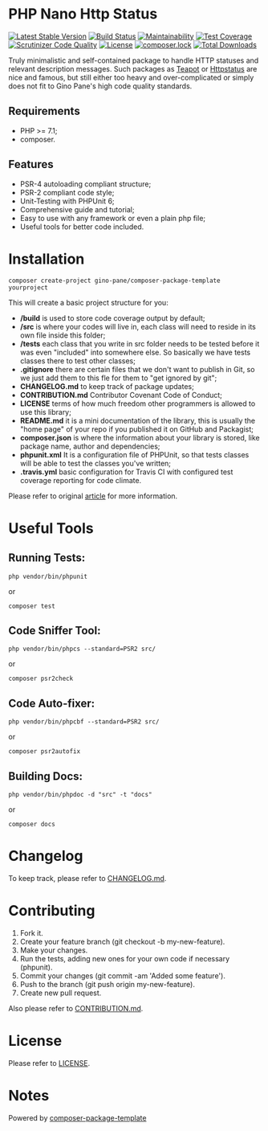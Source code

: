 PHP Nano Http Status
============

[![Latest Stable Version](https://poser.pugx.org/gino-pane/nano-http-status/v/stable)](https://packagist.org/packages/gino-pane/nano-http-status)
[![Build Status](https://travis-ci.org/GinoPane/php-nano-rest.svg?branch=master)](https://travis-ci.org/GinoPane/php-nano-rest)
[![Maintainability](https://img.shields.io/codeclimate/maintainability/GinoPane/php-nano-http-status.svg)](https://codeclimate.com/github/GinoPane/php-nano-http-status/maintainability)
[![Test Coverage](https://img.shields.io/codeclimate/coverage/github/GinoPane/php-nano-http-status.svg)](https://codeclimate.com/github/GinoPane/php-nano-http-status/test_coverage)
[![Scrutinizer Code Quality](https://scrutinizer-ci.com/g/GinoPane/php-nano-http-status/?branch=master)](https://scrutinizer-ci.com/g/GinoPane/php-nano-http-status/?branch=master)
[![License](https://poser.pugx.org/gino-pane/nano-http-status/license)](https://packagist.org/packages/gino-pane/nano-http-status)
[![composer.lock](https://poser.pugx.org/gino-pane/nano-http-status/composerlock)](https://packagist.org/packages/gino-pane/nano-http-status)
[![Total Downloads](https://poser.pugx.org/gino-pane/nano-http-status/downloads)](https://packagist.org/packages/gino-pane/nano-http-status)

Truly minimalistic and self-contained package to handle HTTP statuses and relevant description messages. Such packages as 
[Teapot](https://github.com/shrikeh/teapot) or [Httpstatus](https://github.com/lukasoppermann/http-status) are nice and famous, but still
either too heavy and over-complicated or simply does not fit to Gino Pane's high code quality standards.

Requirements
------------

* PHP >= 7.1;
* composer.

Features
--------

* PSR-4 autoloading compliant structure;
* PSR-2 compliant code style;
* Unit-Testing with PHPUnit 6;
* Comprehensive guide and tutorial;
* Easy to use with any framework or even a plain php file;
* Useful tools for better code included.

Installation
============

    composer create-project gino-pane/composer-package-template yourproject
    
This will create a basic project structure for you:

* **/build** is used to store code coverage output by default;
* **/src** is where your codes will live in, each class will need to reside in its own file inside this folder;
* **/tests** each class that you write in src folder needs to be tested before it was even "included" into somewhere else. So basically we have tests classes there to test other classes;
* **.gitignore** there are certain files that we don't want to publish in Git, so we just add them to this fle for them to "get ignored by git";
* **CHANGELOG.md** to keep track of package updates;
* **CONTRIBUTION.md** Contributor Covenant Code of Conduct;
* **LICENSE** terms of how much freedom other programmers is allowed to use this library;
* **README.md** it is a mini documentation of the library, this is usually the "home page" of your repo if you published it on GitHub and Packagist;
* **composer.json** is where the information about your library is stored, like package name, author and dependencies;
* **phpunit.xml** It is a configuration file of PHPUnit, so that tests classes will be able to test the classes you've written;
* **.travis.yml** basic configuration for Travis CI with configured test coverage reporting for code climate.

Please refer to original [article](http://www.darwinbiler.com/creating-composer-package-library/) for more information.

Useful Tools
============

Running Tests:
--------

    php vendor/bin/phpunit
 
 or 
 
    composer test

Code Sniffer Tool:
------------------

    php vendor/bin/phpcs --standard=PSR2 src/
 
 or
 
    composer psr2check

Code Auto-fixer:
----------------

    php vendor/bin/phpcbf --standard=PSR2 src/ 
    
 or
 
    composer psr2autofix
 
 
Building Docs:
--------

    php vendor/bin/phpdoc -d "src" -t "docs"
 
 or 
 
    composer docs

Changelog
=========

To keep track, please refer to [CHANGELOG.md](https://github.com/GinoPane/composer-package-template/blob/master/CHANGELOG.md).

Contributing
============

1. Fork it.
2. Create your feature branch (git checkout -b my-new-feature).
3. Make your changes.
4. Run the tests, adding new ones for your own code if necessary (phpunit).
5. Commit your changes (git commit -am 'Added some feature').
6. Push to the branch (git push origin my-new-feature).
7. Create new pull request.

Also please refer to [CONTRIBUTION.md](https://github.com/GinoPane/composer-package-template/blob/master/CONTRIBUTION.md).

License
=======

Please refer to [LICENSE](https://github.com/GinoPane/composer-package-template/blob/master/LICENSE).
 
Notes
=====
 
Powered by [composer-package-template](https://github.com/GinoPane/composer-package-template)
